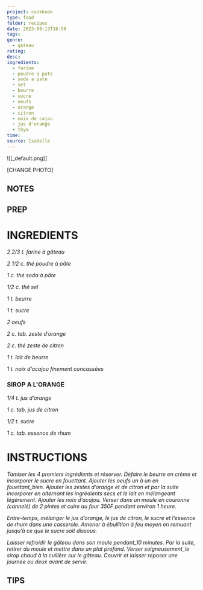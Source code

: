 ```yaml
---
project: cookbook
type: food
folder: recipes
date: 2023-09-13T16:59
tags: 
genre:
  - gateau
rating: 
desc: 
ingredients:
  - farine
  - poudre a pate
  - soda a pate
  - sel
  - beurre
  - sucre
  - oeufs
  - orange
  - citron
  - noix de cajou
  - jus d'orange
  - thym
time: 
source: Isabelle
---
```


![[_default.png]]

[CHANGE PHOTO]


## NOTES




## PREP


# INGREDIENTS

_2 2/3 t. farine à gâteau_

_2 1/2 c. thé poudre à pâte_

_1 c. thé soda à pâte_

_1/2 c. thé sel_

_1 t. beurre_

_1 t. sucre_

_2 oeufs_

_2 c. tab. zeste d’orange_

_2 c. thé zeste de citron_

_1 t. lait de beurre_

_1 t. noix d’acajou finement concassées_


### SIROP A L'ORANGE

_1/4 t. jus d’orange_

_1 c. tab. jus de citron_

_1/2 t. sucre_

_1 c. tab. essence de rhum_



# INSTRUCTIONS

_Tamiser les 4 premiers ingrédients et réserver._
_Défaire le beurre en crème et incorporer_
_le sucre en fouettant. Ajouter les oeufs un à_
_un en fouettant_bien. Ajouter les zestes d’orange_
_et de citron et par la suite incorporer en_
_alternant les ingrédients secs et le lait en_
_mélangeant légèrement. Ajouter les noix d’acajou._
_Verser dans un moule en couronne_
_(cannelé) de 2 pintes et cuire au four 350F_
_pendant environ 1 heure._

_Entre-temps, mélanger le jus d’orange, le jus_
_de citron, le sucre et l’essence de rhum dans_
_une casserole. Amener à ébullition à feu moyen_
_en remuant jusqu’à ce que le sucre soit dissous._

_Laisser refroidir le gâteau dans son moule pendant_10 minutes. Par la suite, retirer du moule_
_et mettre dans un plat profond. Verser soigneusement_le sirop chaud à la cuillère sur le_
_gâteau. Couvrir et laisser reposer une journée_
_ou deux avant de servir._



## TIPS



